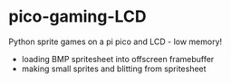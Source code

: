 # pico-gaming-LCD
Python sprite games on a pi pico and LCD - low memory!

- loading BMP spritesheet into offscreen framebuffer
- making small sprites and blitting from spritesheet 
